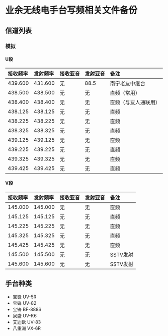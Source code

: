 # 业余无线电手台写频相关文件备份

## 信道列表

### 模拟

#### U段

| 接收频率 | 发射频率 | 接收亚音 | 发射亚音 | 备注 |
| :------ | :---- | :------ | :------ | :------ |
| 439.600 | 431.600 | 无 | 88.5 | 南宁老友中继台 |
| 438.500 | 438.500 | 无 | 无 | 直频（常用） |
| 438.400 | 438.400 | 无 | 无 | 直频（与友人通联用） |
| 438.125 | 438.125 | 无 | 无 | 直频 |
| 438.225 | 438.225 | 无 | 无 | 直频 |
| 438.325 | 438.325 | 无 | 无 | 直频 |
| 439.125 | 439.125 | 无 | 无 | 直频 |
| 439.225 | 439.225 | 无 | 无 | 直频 |
| 439.325 | 439.325 | 无 | 无 | 直频 |
| 439.425 | 439.425 | 无 | 无 | 直频 |

#### V段

| 接收频率 | 发射频率 | 接收亚音 | 发射亚音 | 备注 |
| :------ | :---- | :------ | :------ | :------ |
| 145.000 | 145.000 | 无 | 无 | 直频 |
| 145.125 | 145.125 | 无 | 无 | 直频 |
| 145.225 | 145.225 | 无 | 无 | 直频 |
| 145.325 | 145.325 | 无 | 无 | 直频 |
| 145.425 | 145.425 | 无 | 无 | 直频 |
| 145.500 | 145.500 | 无 | 无 | SSTV发射 |
| 145.600 | 145.600 | 无 | 无 | SSTV发射 |

## 手台种类

- 宝锋 UV-5R
- 宝锋 UV-82
- 宝锋 BF-888S
- 泉盛 UV-K6
- 艾迪欧 UV-83
- 八重洲 VX-6R

